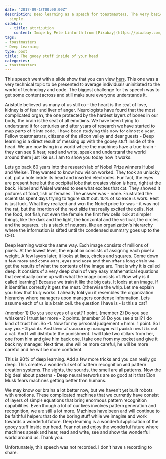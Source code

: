 ```yaml
---
date: "2017-09-17T00:00:00Z"
description: Deep learning as a speech for toastmasters. The very basics for the very
  simple.
sidebar:
  - title: attribution
    content: Image by Pete Linforth from [Pixabay](https://pixabay.com/en/brain-circuit-intelligence-1845944/)
tags:
- toastmasters
- Deep Learning
type: post
title: The gooey stuff inside of your head
categories:
- toastmasters
---
```


This speech went with a slide show that you can view [here](gooey.pdf). This one was a very technical topic to be presented to average individuals uninitiated to the world of technology and code. The biggest challenge for ths speech was to get some content across and still make sure everyone understands it.

Aristotle believed, as many of us still do - the heart is the seat of love, kidney is of fear and liver of anger. Neurologists have found that the most complicated organ, the one protected by the hardest layers of bones in our body, the brain is the seat of all emotions. We have been trying to understand it for centuries and after years of research we have started to map parts of it into code. I have been studying this now for almost a year. Fellow toastmasters, citizens of the silicon valley and dear guests - Deep learning is a direct result of messing up with the gooey stuff inside of the head. We are now living in a world where the machines have a true brain - they can see & hear, read and write, speak and understand the world around them just like us. I am to show you today how it works.

Lets go back 60 years into the research lab of Nobel Prize winners Hubel and Weisel. They wanted to know how vision worked. They took an unlucky cat, put a hole inside its head and inserted electrodes. Fun fact, the eyes are present here but the occipital lobe that creates vision is here, right at the back. Hubel and Weisel wanted to see what excites that cat. They showed it pictures of food, fish or females. The answer was - none. Frustrated the scientists spent days trying to figure stuff out. 10% of science is work. Rest is just luck. What they realized and won the Nobel price for was - it was not the rat, but the insertion of the next slide that really excited the cells. Not the food, not fish, not even the female, the first few cells look at simpler things, like the dark and the light, the horizontal and the vertical, the circles and the squares. It is a stack of neurons, like an organization's hierarchy where the information is sifted until the condensed summary goes up to the CEO.

Deep learning works the same way. Each image consists of millions of pixels. At the lowest level, the equation consists of assigning each pixel a weight. A few layers later, it looks at lines, circles and squares. Come down a few more and come ears, eyes and nose and then after a long chain we get the results of what the contents of the image are. That is why it is called deep. It consists of a very deep chain of very easy mathematical equations that eventually come up with what the image consists of.
Now why is it called learning? Because we train it like the big cats. It looks at an image. If it identifies correctly it gets the meat. Otherwise the whip. Let me explain you how that truly works. I already told you it resembles the organization hierarchy where managers upon managers condense information. Lets assume each of us is a brain cell. the question I have is - Is this a cat?

{member 1} Do you see eyes of a cat?
1 point.
{member 2} Do you see whiskers?
I trust her more - 2 points.
{member 3} Do you see a tail?
I do kind of trust him. So -1.
Now for my personal judgement = hmm. 1 point.
So I say yes - 3 points. And then of course my manager will punish me. It is not a cat. And I will distribute the punishment. I will take two dollars from her, one from him and give him back one. I take one from my pocket and give it back my manager. Next time, she will be more careful, he will be more careful and he will be more confident.

This is 90% of deep learning. Add a few more tricks and you can really go deep. This creates a wonderful set of pattern recognition and pattern creation systems. The sights, the sounds, the smell are all patterns. Now the big deal about patterns - Deep neural networks are so good at it that Elon Musk fears machines getting better than humans.

We may know our brains a lot better now, but we haven't yet built robots with emotions. These complicated machines that we currently have consist of layers of simple equations that bring enormous pattern recognition capabilities. Even though a lot of our lives involves pattern generation and recognition, we are still a lot more. Machines have been and will continue to be faithful helpers that do the boring stuff while we imagine and work towards a wonderful future. Deep learning is a wonderful application of the gooey stuff inside our head. Fear not and enjoy the wonderful future where machines speak and hear, read and write, see and show the wonderful world around us. Thank you.

Unfortunately, this speech was not recorded. I don't have a recording to share.
